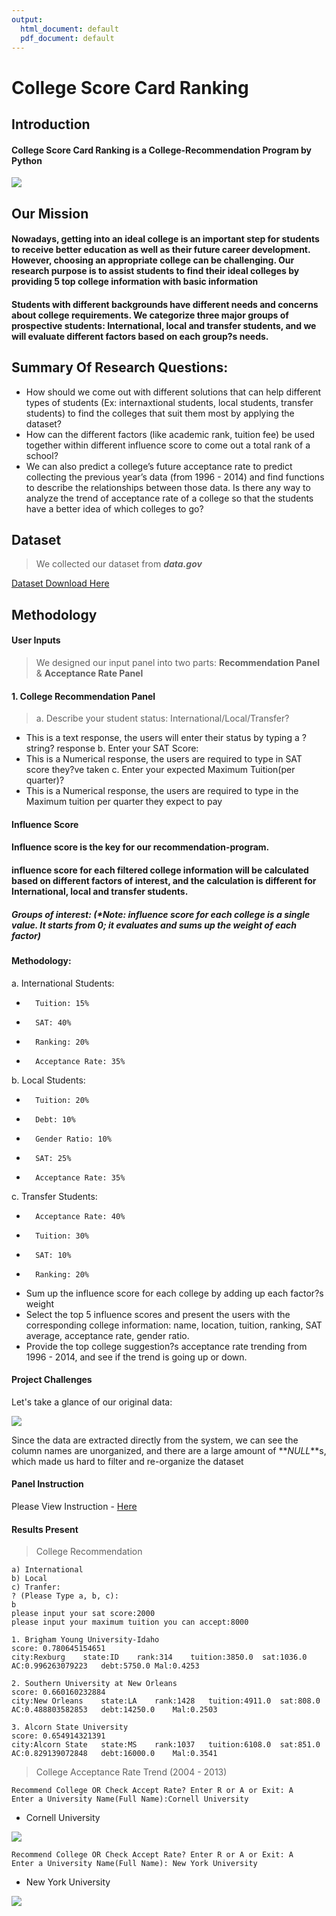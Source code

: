 ```yaml
---
output:
  html_document: default
  pdf_document: default
---
```

# College Score Card Ranking 
## **Introduction**
#### College Score Card Ranking is a College-Recommendation Program by Python

![](picture/rank.jpg)

## Our Mission 

####  Nowadays, getting into an ideal college is an important step for students to receive better education as well as their future career development. However, choosing an appropriate college can be challenging. Our research purpose is to assist students to find their ideal colleges by providing 5 top college information with basic information
####  Students with different backgrounds have different needs and concerns about college requirements. We categorize three major groups of prospective students: International, local and transfer students, and we will evaluate different factors based on each group?s needs.

## Summary Of Research Questions:
- How should we come out with different solutions that can help different types of students (Ex: internaxtional students, local students, transfer students) to find the colleges that suit them most by applying the dataset?
- How can the different factors (like academic rank, tuition fee) be used together within different influence score to come out a total rank of a school?
- We can also predict a college’s future acceptance rate to predict collecting the previous year’s data (from 1996 - 2014) and find functions to describe the relationships between those data. Is there any way to analyze the trend of acceptance rate of a college so that the students have a better idea of which colleges to go?


## Dataset
> We collected our dataset from **_data.gov_**

[Dataset Download Here](https://catalog.data.gov/dataset/college-scorecard/resource/b8f3d10b-0974-40db-b5fa-3c87ecae516b)
 
## Methodology

#### **User Inputs**
> We designed our input panel into two parts: **Recommendation Panel** & **Acceptance Rate Panel** 


#### 1. College Recommendation Panel

> a. Describe your student status: International/Local/Transfer?
- This is a text response, the users will enter their status by
typing a ?string? response 
b. Enter your SAT Score:
- This is a Numerical response, the users are required to type in SAT score they?ve taken
c. Enter your expected Maximum Tuition(per quarter)?
- This is a Numerical response, the users are required to type in
the Maximum tuition per quarter they expect to pay

#### **Influence Score**

#### Influence score is the **key** for our recommendation-program. 

#### influence score for each filtered college information will be calculated based on different factors of interest, and the calculation is different for International, local and transfer students.

##### Groups of interest: (*Note: influence score for each college is a single value. It starts from 0; it evaluates and sums up the weight of each factor)


#### Methodology:

a.	International Students:
-   	Tuition: 15% 
-   	SAT: 40%
-   	Ranking: 20%
-   	Acceptance Rate: 35%

b.	Local Students:
-   	Tuition: 20%
-   	Debt: 10%
-   	Gender Ratio: 10%
-   	SAT: 25%
-   	Acceptance Rate: 35%

c.	Transfer Students:
-   	Acceptance Rate: 40%
-   	Tuition: 30%
-   	SAT: 10%
-   	Ranking: 20%


- Sum up the influence score for each college by adding up each factor?s weight
- Select the top 5 influence scores and present the users with the corresponding college information: name, location, tuition, ranking, SAT average, acceptance rate, gender ratio.
- Provide the top college suggestion?s acceptance rate trending from 1996 - 2014, and see if the trend is going up or down.





#### Project Challenges
 Let's take a glance of our original data:

![](picture/dataset.PNG)

Since the data are extracted directly from the system, we can see the column names are unorganized, and there are a large amount of  **_NULL_**s, which made us hard to filter and re-organize the dataset


#### Panel Instruction 

Please View Instruction - [Here](https://youtu.be/S1rcbpwc8S0)


#### Results Present

> College Recommendation

```
a) International 
b) Local 
c) Tranfer: 
? (Please Type a, b, c):
b
please input your sat score:2000
please input your maximum tuition you can accept:8000
```
```
1. Brigham Young University-Idaho
score: 0.780645154651
city:Rexburg	state:ID	rank:314	tuition:3850.0	sat:1036.0	AC:0.996263079223	debt:5750.0	Mal:0.4253

2. Southern University at New Orleans
score: 0.660160232884
city:New Orleans	state:LA	rank:1428	tuition:4911.0	sat:808.0	AC:0.488803582853	debt:14250.0	Mal:0.2503

3. Alcorn State University
score: 0.654914321391
city:Alcorn State	state:MS	rank:1037	tuition:6108.0	sat:851.0	AC:0.829139072848	debt:16000.0	Mal:0.3541
```


> College Acceptance Rate Trend (2004 - 2013)

```
Recommend College OR Check Accept Rate? Enter R or A or Exit: A
Enter a University Name(Full Name):Cornell University
```
- Cornell University

![](picture/cornell.png)

```
Recommend College OR Check Accept Rate? Enter R or A or Exit: A
Enter a University Name(Full Name): New York University
```
- New York University

![](picture/nyu.png)

